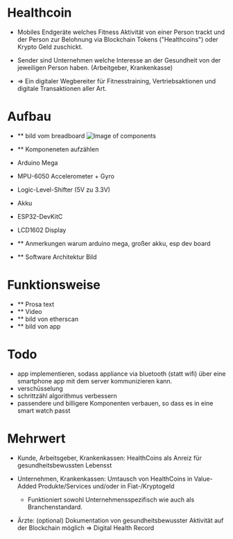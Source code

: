 # Healthcoin

- Mobiles Endgeräte welches Fitness Aktivität von einer Person trackt und der Person zur Belohnung via Blockchain Tokens ("Healthcoins") oder Krypto Geld zuschickt. 

- Sender sind Unternehmen welche Interesse an der Gesundheit von der jeweiligen Person haben. (Arbeitgeber, Krankenkasse)

- => Ein digitaler Wegbereiter für Fitnesstraining, Vertriebsaktionen und digitale Transaktionen aller Art.
 
# Aufbau

- ** bild vom breadboard
![Image of components](https://gitlab.com/mgsgde/healthcoin.appliance.us.kit/blob/master/images/components.jpg)


- ** Komponeneten aufzählen

- Arduino Mega
- MPU-6050 Accelerometer + Gyro
- Logic-Level-Shifter (5V zu 3.3V)
- Akku
- ESP32-DevKitC
- LCD1602 Display 

- ** Anmerkungen warum arduino mega, großer akku, esp dev board

- ** Software Architektur Bild

# Funktionsweise

- ** Prosa text
- ** Video
- ** bild von etherscan 
- ** bild von app  

# Todo

- app implementieren, sodass appliance via bluetooth (statt wifi) über eine smartphone app mit dem server kommunizieren kann. 
- verschüsselung
- schrittzähl algorithmus verbessern
- passendere und billigere Komponenten verbauen, so dass es in eine smart watch passt 

# Mehrwert

- Kunde, Arbeitsgeber, Krankenkassen: HealthCoins als Anreiz für gesundheitsbewussten Lebensst

- Unternehmen, Krankenkassen: Umtausch von HealthCoins in Value-Added Produkte/Services und/oder in
Fiat-/Kryptogeld 
	- Funktioniert sowohl Unternehmensspezifisch wie auch als Branchenstandard.  

- Ärzte: (optional) Dokumentation von gesundheitsbewusster Aktivität auf der Blockchain möglich => Digital Health Record 



